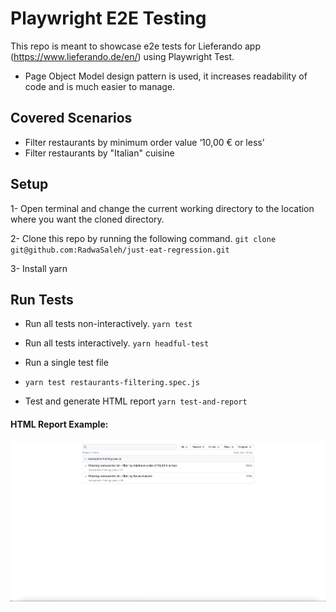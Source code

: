 # Playwright E2E Testing

This repo is meant to showcase e2e tests for Lieferando app (https://www.lieferando.de/en/) using Playwright Test.
- Page Object Model design pattern is used, it increases readability of code and is much easier to manage.

## Covered Scenarios 
- Filter restaurants by minimum order value ‘10,00 € or less’
- Filter restaurants by "Italian" cuisine 

## Setup
1- Open terminal and change the current working directory to the location where you want the cloned directory.

2- Clone this repo by running the following command.
`git clone git@github.com:RadwaSaleh/just-eat-regression.git`

3- Install yarn 

## Run Tests
- Run all tests non-interactively.
  `yarn test`

- Run all tests interactively.
  `yarn headful-test`

- Run a single test file
- `yarn test restaurants-filtering.spec.js`

- Test and generate HTML report
  `yarn test-and-report`

#### HTML Report Example:
![html-report-example.png](resources%2Fhtml-report-example.png)
